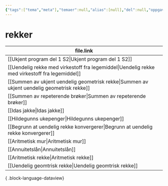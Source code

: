 ```yaml
---
{"tags":["tema","meta"],"temaer":null,"alias":[null],"del":null,"oppgave":null,"fag":null,"eksamen":null,"dg-publish":true,"title":"rekker","date":"2023-06-01","modified":"2023-06-01","permalink":"/temaer/rekker/","dgPassFrontmatter":true}
---
```



# rekker
| file.link                                                                                         |
| ------------------------------------------------------------------------------------------------- |
| [[Ukjent program del 1 S2\|Ukjent program del 1 S2]]                                           |
| [[Uendelig rekke med virkestoff fra legemiddel\|Uendelig rekke med virkestoff fra legemiddel]] |
| [[Summen av ukjent uendelig geometrisk rekke\|Summen av ukjent uendelig geometrisk rekke]]     |
| [[Summen av repeterende brøker\|Summen av repeterende brøker]]                                 |
| [[Idas jakke\|Idas jakke]]                                                                     |
| [[Hildegunns ukepenger\|Hildegunns ukepenger]]                                                 |
| [[Begrunn at uendelig rekke konvergerer\|Begrunn at uendelig rekke konvergerer]]               |
| [[Aritmetisk mur\|Aritmetisk mur]]                                                             |
| [[Annuitetslån\|Annuitetslån]]                                                                 |
| [[Aritmetisk rekke\|Aritmetisk rekke]]                                                         |
| [[Uendelig geomtrisk rekke\|Uendelig geomtrisk rekke]]                                         |

{ .block-language-dataview}
